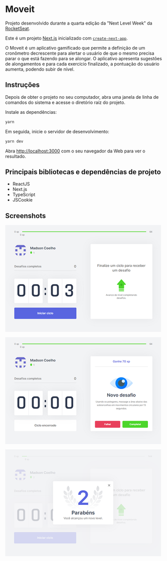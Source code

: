 # Moveit
Projeto desenvolvido durante a quarta edição da "Next Level Week" da [RocketSeat](https://rocketseat.com.br/).

Este é um projeto [Next.js](https://nextjs.org/) inicializado com [`create-next-app`](https://github.com/vercel/next.js/tree/canary/packages/create-next-app).

O Moveit é um aplicativo gamificado que permite a definição de um cronômetro decrescente para alertar o usuário de que o mesmo precisa parar o que está fazendo para se alongar. O aplicativo apresenta sugestões de alongamentos e para cada exercício finalizado, a pontuação do usuário aumenta, podendo subir de nível.

## Instruções
Depois de obter o projeto no seu computador, abra uma janela de linha de comandos do sistema e acesse o diretório raíz do projeto.

Instale as dependências:
```bash
yarn
```

Em seguida, inicie o servidor de desenvolvimento:
```bash
yarn dev
```
Abra [http://localhost:3000](http://localhost:3000) com o seu navegador da Web para ver o resultado.

## Principais bibliotecas e dependências de projeto
- ReactJS
- Next.js
- TypeScript
- JSCookie

## Screenshots
![Moveit 1](screenshots/Moveit1.png)

![Moveit 2](screenshots/Moveit2.png)

![Moveit 3](screenshots/Moveit3.png)
